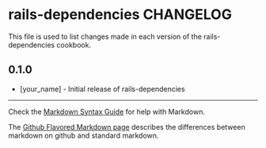 rails-dependencies CHANGELOG
============================

This file is used to list changes made in each version of the rails-dependencies cookbook.

0.1.0
-----
- [your_name] - Initial release of rails-dependencies

- - -
Check the [Markdown Syntax Guide](http://daringfireball.net/projects/markdown/syntax) for help with Markdown.

The [Github Flavored Markdown page](http://github.github.com/github-flavored-markdown/) describes the differences between markdown on github and standard markdown.

